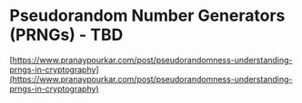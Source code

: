 # Pseudorandom Number Generators (PRNGs)  - TBD

[https://www.pranaypourkar.com/post/pseudorandomness-understanding-prngs-in-cryptography](https://www.pranaypourkar.com/post/pseudorandomness-understanding-prngs-in-cryptography)

